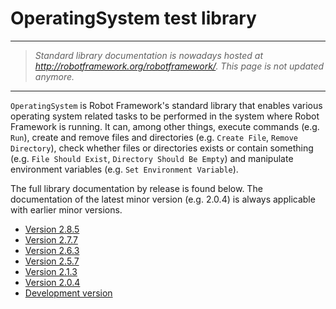 # OperatingSystem test library #


---


> _Standard library documentation is nowadays hosted at http://robotframework.org/robotframework/. This page is not updated anymore._


---


`OperatingSystem` is Robot Framework's standard library that enables
various operating system related tasks to be performed in the system
where Robot Framework is running. It can, among other things, execute
commands (e.g. `Run`), create and remove files and directories
(e.g. `Create File`, `Remove Directory`), check whether files or
directories exists or contain something (e.g. `File Should Exist`,
`Directory Should Be Empty`) and manipulate environment variables
(e.g. `Set Environment Variable`).

The full library documentation by release is found below. The
documentation of the latest minor version (e.g. 2.0.4) is always
applicable with earlier minor versions.

<a href='Hidden comment: doc placefolder'></a>
  * [Version 2.8.5](http://robotframework.googlecode.com/hg/doc/libraries/OperatingSystem.html?r=2.8.5)
  * [Version 2.7.7](http://robotframework.googlecode.com/hg/doc/libraries/OperatingSystem.html?r=2.7.7)
  * [Version 2.6.3](http://robotframework.googlecode.com/hg/doc/libraries/OperatingSystem.html?r=2.6.3)
  * [Version 2.5.7](http://robotframework.googlecode.com/hg/doc/libraries/OperatingSystem.html?r=2.5.7)
  * [Version 2.1.3](http://robotframework.googlecode.com/svn/tags/robotframework-2.1.3/doc/libraries/OperatingSystem.html)
  * [Version 2.0.4](http://robotframework.googlecode.com/svn/tags/robotframework-2.0.4/doc/libraries/OperatingSystem.html)
  * [Development version](http://robotframework.googlecode.com/hg/doc/libraries/OperatingSystem.html)
